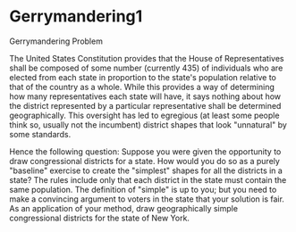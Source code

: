 # Gerrymandering1
Gerrymandering
Problem	 
 	
The United States Constitution provides that the House of Representatives shall be composed of some number (currently 435) of individuals who are elected from each state in proportion to the state's population relative to that of the country as a whole. While this provides a way of determining how many representatives each state will have, it says nothing about how the district represented by a particular representative shall be determined geographically. This oversight has led to egregious (at least some people think so, usually not the incumbent) district shapes that look "unnatural" by some standards. 

Hence the following question: Suppose you were given the opportunity to draw congressional districts for a state. How would you do so as a purely "baseline" exercise to create the "simplest" shapes for all the districts in a state? The rules include only that each district in the state must contain the same population. The definition of "simple" is up to you; but you need to make a convincing argument to voters in the state that your solution is fair. As an application of your method, draw geographically simple congressional districts for the state of New York.
